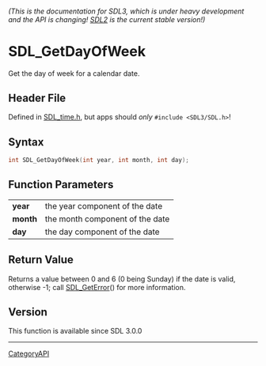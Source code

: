 ###### (This is the documentation for SDL3, which is under heavy development and the API is changing! [SDL2](https://wiki.libsdl.org/SDL2/) is the current stable version!)
# SDL_GetDayOfWeek

Get the day of week for a calendar date.

## Header File

Defined in [SDL_time.h](https://github.com/libsdl-org/SDL/blob/main/include/SDL3/SDL_time.h), but apps should _only_ `#include <SDL3/SDL.h>`!

## Syntax

```c
int SDL_GetDayOfWeek(int year, int month, int day);

```

## Function Parameters

|               |                                 |
| ------------- | ------------------------------- |
| **year**      | the year component of the date  |
| **month**     | the month component of the date |
| **day**       | the day component of the date   |

## Return Value

Returns a value between 0 and 6 (0 being Sunday) if the date is valid,
otherwise -1; call [SDL_GetError](SDL_GetError)() for more information.

## Version

This function is available since SDL 3.0.0

----
[CategoryAPI](CategoryAPI)

